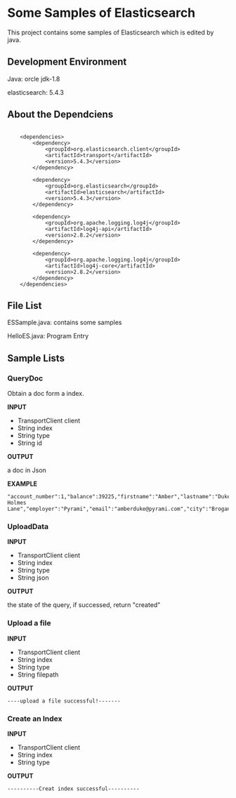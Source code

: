 # Some Samples of Elasticsearch
This project contains some samples of Elasticsearch which is edited by java.

## Development Environment
Java: orcle jdk-1.8 

elasticsearch: 5.4.3

## About the Dependciens
```aidl

    <dependencies>
        <dependency>
            <groupId>org.elasticsearch.client</groupId>
            <artifactId>transport</artifactId>
            <version>5.4.3</version>
        </dependency>

        <dependency>
            <groupId>org.elasticsearch</groupId>
            <artifactId>elasticsearch</artifactId>
            <version>5.4.3</version>
        </dependency>

        <dependency>
            <groupId>org.apache.logging.log4j</groupId>
            <artifactId>log4j-api</artifactId>
            <version>2.8.2</version>
        </dependency>

        <dependency>
            <groupId>org.apache.logging.log4j</groupId>
            <artifactId>log4j-core</artifactId>
            <version>2.8.2</version>
        </dependency>
    </dependencies>

```
## File List
ESSample.java: contains some samples

HelloES.java: Program Entry

## Sample Lists
### QueryDoc
Obtain a doc form a index.

**INPUT**

- TransportClient client
- String index
- String type
- String id

**OUTPUT**

a doc in Json

**EXAMPLE**
```aidl
"account_number":1,"balance":39225,"firstname":"Amber","lastname":"Duke","age":32,"gender":"M","address":"880 Holmes Lane","employer":"Pyrami","email":"amberduke@pyrami.com","city":"Brogan","state":"IL"
```
### UploadData

**INPUT**

- TransportClient client
- String index
- String type
- String json

**OUTPUT**

the state of the query, if successed, return "created"

### Upload a file

**INPUT**
- TransportClient client
- String index
- String type
- String filepath

**OUTPUT**
```aidl
----upload a file successful!-------
```

### Create an Index

**INPUT**
- TransportClient client
- String index
- String type

**OUTPUT**
```aidl
----------Creat index successful----------
```
